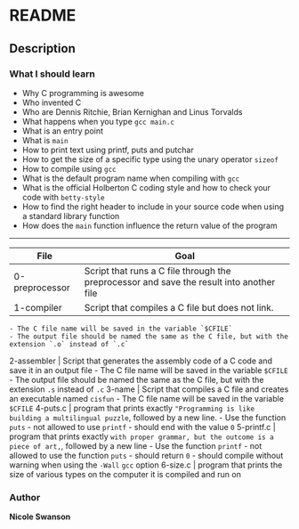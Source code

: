# README
## Description
### What I should learn
- Why C programming is awesome
- Who invented C
- Who are Dennis Ritchie, Brian Kernighan and Linus Torvalds
- What happens when you type `gcc main.c`
- What is an entry point
- What is `main`
- How to print text using printf, puts and putchar
- How to get the size of a specific type using the unary operator `sizeof`
- How to compile using `gcc`
- What is the default program name when compiling with `gcc`
- What is the official Holberton C coding style and how to check your code with `betty-style`
- How to find the right header to include in your source code when using a standard library function
- How does the `main` function influence the return value of the program
---
File | Goal
---|---
0-preprocessor | Script that runs a C file through the preprocessor and save the result into another file
1-compiler | Script that compiles a C file but does not link.
	- The C file name will be saved in the variable `$CFILE`
	- The output file should be named the same as the C file, but with the extension `.o` instead of `.c`
2-assembler | Script that generates the assembly code of a C code and save it in an output file
	- The C file name will be saved in the variable `$CFILE`
	- The output file should be named the same as the C file, but with the extension `.s` instead of `.c`
3-name | Script that compiles a C file and creates an executable named `cisfun`
	- The C file name will be saved in the variable `$CFILE`
4-puts.c | program that prints exactly `"Programming is like building a multilingual puzzle`, followed by a new line.
	- Use the function `puts`
	- not allowed to use `printf`
	- should end with the value `0`
5-printf.c | program that prints exactly `with proper grammar, but the outcome is a piece of art,`, followed by a new line
	- Use the function `printf`
	- not allowed to use the function `puts`
	- should return `0`
	- should compile without warning when using the `-Wall` `gcc` option
6-size.c | program that prints the size of various types on the computer it is compiled and run on
### Author
**Nicole Swanson**

